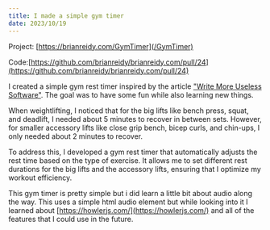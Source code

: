 ```yaml
---
title: I made a simple gym timer
date: 2023/10/19
---
```


Project: [https://brianreidy.com/GymTimer](/GymTimer)

Code:[https://github.com/brianreidy/brianreidy.com/pull/24](https://github.com/brianreidy/brianreidy.com/pull/24)

I created a simple gym rest timer inspired by the article ["Write More Useless Software"](https://ntietz.com/blog/write-more-useless-software/). The goal was to have some fun while also learning new things.

When weightlifting, I noticed that for the big lifts like bench press, squat, and deadlift, I needed about 5 minutes to recover in between sets. However, for smaller accessory lifts like close grip bench, bicep curls, and chin-ups, I only needed about 2 minutes to recover.

To address this, I developed a gym rest timer that automatically adjusts the rest time based on the type of exercise. It allows me to set different rest durations for the big lifts and the accessory lifts, ensuring that I optimize my workout efficiency.

This gym timer is pretty simple but i did learn a little bit about audio along the way. This uses a simple html audio element but while looking into it I learned about [https://howlerjs.com/](https://howlerjs.com/) and all of the features that I could use in the future.
